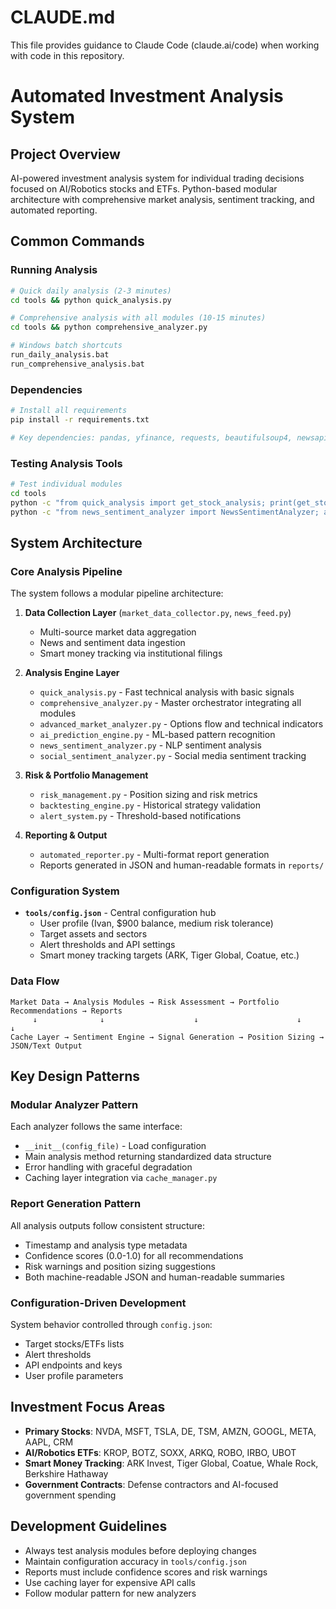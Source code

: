 # CLAUDE.md

This file provides guidance to Claude Code (claude.ai/code) when working with code in this repository.

# Automated Investment Analysis System

## Project Overview
AI-powered investment analysis system for individual trading decisions focused on AI/Robotics stocks and ETFs. Python-based modular architecture with comprehensive market analysis, sentiment tracking, and automated reporting.

## Common Commands

### Running Analysis
```bash
# Quick daily analysis (2-3 minutes)
cd tools && python quick_analysis.py

# Comprehensive analysis with all modules (10-15 minutes)
cd tools && python comprehensive_analyzer.py

# Windows batch shortcuts
run_daily_analysis.bat
run_comprehensive_analysis.bat
```

### Dependencies
```bash
# Install all requirements
pip install -r requirements.txt

# Key dependencies: pandas, yfinance, requests, beautifulsoup4, newsapi-python
```

### Testing Analysis Tools
```bash
# Test individual modules
cd tools
python -c "from quick_analysis import get_stock_analysis; print(get_stock_analysis('NVDA'))"
python -c "from news_sentiment_analyzer import NewsSentimentAnalyzer; analyzer = NewsSentimentAnalyzer(); print('News analyzer ready')"
```

## System Architecture

### Core Analysis Pipeline
The system follows a modular pipeline architecture:

1. **Data Collection Layer** (`market_data_collector.py`, `news_feed.py`)
   - Multi-source market data aggregation
   - News and sentiment data ingestion
   - Smart money tracking via institutional filings

2. **Analysis Engine Layer**
   - `quick_analysis.py` - Fast technical analysis with basic signals
   - `comprehensive_analyzer.py` - Master orchestrator integrating all modules
   - `advanced_market_analyzer.py` - Options flow and technical indicators
   - `ai_prediction_engine.py` - ML-based pattern recognition
   - `news_sentiment_analyzer.py` - NLP sentiment analysis
   - `social_sentiment_analyzer.py` - Social media sentiment tracking

3. **Risk & Portfolio Management**
   - `risk_management.py` - Position sizing and risk metrics
   - `backtesting_engine.py` - Historical strategy validation
   - `alert_system.py` - Threshold-based notifications

4. **Reporting & Output**
   - `automated_reporter.py` - Multi-format report generation
   - Reports generated in JSON and human-readable formats in `reports/`

### Configuration System
- **`tools/config.json`** - Central configuration hub
  - User profile (Ivan, $900 balance, medium risk tolerance)
  - Target assets and sectors
  - Alert thresholds and API settings
  - Smart money tracking targets (ARK, Tiger Global, Coatue, etc.)

### Data Flow
```
Market Data → Analysis Modules → Risk Assessment → Portfolio Recommendations → Reports
     ↓              ↓                    ↓                      ↓               ↓
Cache Layer → Sentiment Engine → Signal Generation → Position Sizing → JSON/Text Output
```

## Key Design Patterns

### Modular Analyzer Pattern
Each analyzer follows the same interface:
- `__init__(config_file)` - Load configuration
- Main analysis method returning standardized data structure
- Error handling with graceful degradation
- Caching layer integration via `cache_manager.py`

### Report Generation Pattern
All analysis outputs follow consistent structure:
- Timestamp and analysis type metadata
- Confidence scores (0.0-1.0) for all recommendations
- Risk warnings and position sizing suggestions
- Both machine-readable JSON and human-readable summaries

### Configuration-Driven Development
System behavior controlled through `config.json`:
- Target stocks/ETFs lists
- Alert thresholds
- API endpoints and keys
- User profile parameters

## Investment Focus Areas
- **Primary Stocks**: NVDA, MSFT, TSLA, DE, TSM, AMZN, GOOGL, META, AAPL, CRM
- **AI/Robotics ETFs**: KROP, BOTZ, SOXX, ARKQ, ROBO, IRBO, UBOT
- **Smart Money Tracking**: ARK Invest, Tiger Global, Coatue, Whale Rock, Berkshire Hathaway
- **Government Contracts**: Defense contractors and AI-focused government spending

## Development Guidelines
- Always test analysis modules before deploying changes
- Maintain configuration accuracy in `tools/config.json`
- Reports must include confidence scores and risk warnings
- Use caching layer for expensive API calls
- Follow modular pattern for new analyzers